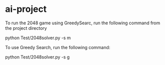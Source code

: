 # ai-project

To run the 2048 game using GreedySearc, run the following command from the project directory

python Test/2048solver.py -s m

To use Greedy Search, run the following command:

python Test/2048solver.py -s g

